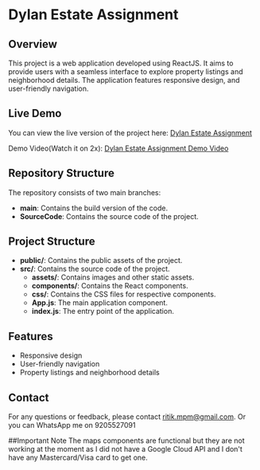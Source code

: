 # Dylan Estate Assignment

## Overview
This project is a web application developed using ReactJS. It aims to provide users with a seamless interface to explore property listings and neighborhood details. The application features responsive design, and user-friendly navigation.

## Live Demo
You can view the live version of the project here: [Dylan Estate Assignment](https://dylanestateassignment.netlify.app/)

Demo Video(Watch it on 2x): [Dylan Estate Assignment Demo Video]([https://img.youtube.com/vi/YOUR_VIDEO_ID/0.jpg](https://youtu.be/8HU3Hv9E0bg))

## Repository Structure
The repository consists of two main branches:
- **main**: Contains the build version of the code.
- **SourceCode**: Contains the source code of the project.


## Project Structure
- **public/**: Contains the public assets of the project.
- **src/**: Contains the source code of the project.
  - **assets/**: Contains images and other static assets.
  - **components/**: Contains the React components.
  - **css/**: Contains the CSS files for respective components.
  - **App.js**: The main application component.
  - **index.js**: The entry point of the application.

## Features
- Responsive design
- User-friendly navigation
- Property listings and neighborhood details




## Contact
For any questions or feedback, please contact [ritik.mpm@gmail.com](mailto:ritik.mpm@gmail.com).
Or you can WhatsApp me on 9205527091

##Important Note
The maps components are functional but they are not working at the moment as I did not have a Google Cloud API and I don't have any Mastercard/Visa card to get one.

